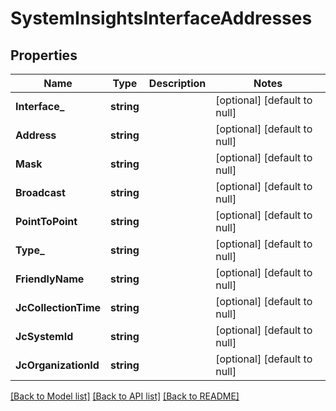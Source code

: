 # SystemInsightsInterfaceAddresses

## Properties
Name | Type | Description | Notes
------------ | ------------- | ------------- | -------------
**Interface_** | **string** |  | [optional] [default to null]
**Address** | **string** |  | [optional] [default to null]
**Mask** | **string** |  | [optional] [default to null]
**Broadcast** | **string** |  | [optional] [default to null]
**PointToPoint** | **string** |  | [optional] [default to null]
**Type_** | **string** |  | [optional] [default to null]
**FriendlyName** | **string** |  | [optional] [default to null]
**JcCollectionTime** | **string** |  | [optional] [default to null]
**JcSystemId** | **string** |  | [optional] [default to null]
**JcOrganizationId** | **string** |  | [optional] [default to null]

[[Back to Model list]](../README.md#documentation-for-models) [[Back to API list]](../README.md#documentation-for-api-endpoints) [[Back to README]](../README.md)



